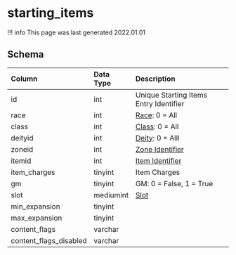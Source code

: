 # starting_items

!!! info
	This page was last generated 2022.01.01

## Schema

| Column | Data Type | Description |
| :--- | :--- | :--- |
| id | int | Unique Starting Items Entry Identifier |
| race | int | [Race](../../../../server/npc/race-list): 0 = All |
| class | int | [Class](../../../../server/player/class-list): 0 = All |
| deityid | int | [Deity](../../../../server/player/deity-list): 0 = Alll |
| zoneid | int | [Zone Identifier](../../../../server/zones/zone-list) |
| itemid | int | [Item Identifier](../../schema/items/items.md) |
| item_charges | tinyint | Item Charges |
| gm | tinyint | GM: 0 = False, 1 = True |
| slot | mediumint | [Slot](../../../../server/inventory/inventory-slots) |
| min_expansion | tinyint |  |
| max_expansion | tinyint |  |
| content_flags | varchar |  |
| content_flags_disabled | varchar |  |

